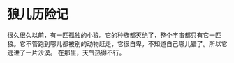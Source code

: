 # 狼儿历险记
  很久很久以前，有一匹孤独的小狼。它的种族都灭绝了，整个宇宙都只有它一匹狼。它不管跑到哪儿都被别的动物赶走，它很自卑，不知道自己哪儿错了。所以它逃进了一片沙漠。
  在那里，天气热得不行。

